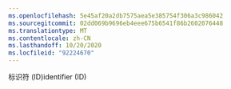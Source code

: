 ```yaml
---
ms.openlocfilehash: 5e45af20a2db7575aea5e385754f306a3c986042
ms.sourcegitcommit: 02dd069b9696eb4eee675b6541f86b2602076448
ms.translationtype: MT
ms.contentlocale: zh-CN
ms.lasthandoff: 10/20/2020
ms.locfileid: "92224670"
---
```

<span data-ttu-id="45d46-101">标识符 (ID)</span><span class="sxs-lookup"><span data-stu-id="45d46-101">identifier (ID)</span></span>